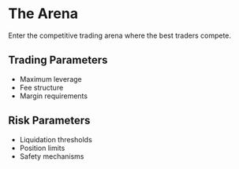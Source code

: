 # The Arena

Enter the competitive trading arena where the best traders compete.

## Trading Parameters

- Maximum leverage
- Fee structure
- Margin requirements

## Risk Parameters

- Liquidation thresholds
- Position limits
- Safety mechanisms
